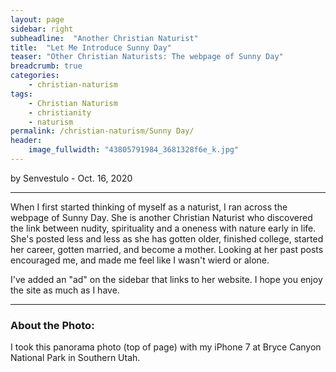 ```yaml
---
layout: page
sidebar: right
subheadline:  "Another Christian Naturist"
title:  "Let Me Introduce Sunny Day"
teaser: "Other Christian Naturists: The webpage of Sunny Day"
breadcrumb: true
categories:
    - christian-naturism
tags:
    - Christian Naturism
    - christianity
    - naturism
permalink: /christian-naturism/Sunny Day/
header:
    image_fullwidth: "43805791984_3681328f6e_k.jpg"
---
```

by Senvestulo - Oct. 16, 2020
* * *

When I first started thinking of myself as a naturist, I ran across the webpage of Sunny Day.  She is another Christian Naturist who discovered the link between nudity, spirituality and a oneness with nature early in life.  She's posted less and less as she has gotten older, finished college, started her career, gotten married, and become a mother.  Looking at her past posts encouraged me, and made me feel like I wasn't wierd or alone.

I've added an "ad" on the sidebar that links to her website.  I hope you enjoy the site as much as I have.

* * *

### About the Photo:
I took this panorama photo (top of page) with my iPhone 7 at Bryce Canyon National Park in Southern Utah.